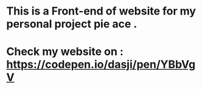 # This is a Front-end of website for my personal project pie ace .
# Check my website on : https://codepen.io/dasji/pen/YBbVgV
